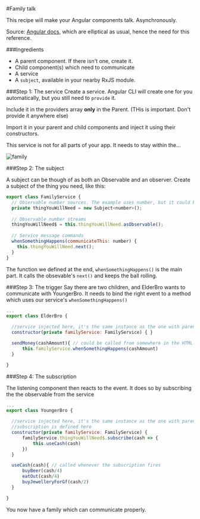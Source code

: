#Family talk

This recipe will make your Angular components talk. Asynchronously.

Source: [Angular docs](https://angular.io/docs/ts/latest/cookbook/component-communication.html#!#bidirectional-service), which are elliptical as usual, hence the need for this reference.

###Ingredients
- A parent component. If there isn't one, create it.
- Child component(s) which need to communicate
- A service
- A `subject`, available in your nearby RxJS module.

###Step 1: The service
Create a service. Angular CLI will create one for you automatically, but you still need to `provide` it. 

Include it in the providers array **only** in the Parent. (THis is important. Don't provide it anywhere else)

Import it in your parent and child components and inject it using their constructors.

This service is not for all parts of your app. It needs to stay within the...

![family](https://cdn.meme.am/cache/instances/folder487/22720487.jpg)


###Step 2: The subject

A subject can be though of as both an Observable and an observer.
Create a subject of the thing you need, like this:

```javascript
export class FamilyService {
  // Observable number sources. The example uses number, but it could be anything
  private thingYouWillNeed = new Subject<number>();
  
  // Observable number streams
  thingYouWillNeed$ = this.thingYouWillNeed.asObservable();
  
  // Service message commands  
  whenSomethingHappens(communicateThis: number) {
    this.thingYouWillNeed.next();
  }
}

```
The function we defined at the end, `whenSomethingHappens()` is the main part. It calls the obsevable's `next()` and keeps the ball rolling.


###Step 3: The trigger
Say there are two children, and ElderBro wants to communicate with YoungerBro. 
It needs to bind the right event to a method which uses our service's `whenSomethingHappens()`

```javascript
...
export class ElderBro {

  //service injected here, it's the same instance as the one with parent
  constructor(private familyService: FamilyService) { } 

  sendMoney(cashAmount){ // could be called from somewhere in the HTML Template
      this.familyService.whenSomethingHappens(cashAmount)
  }

}
```

###Step 4: The subscription

The listening component then reacts to the event. It does so by subscribing the the observable from the service

```javascript
...
export class YoungerBro {

  //service injected here, it's the same instance as the one with parent
  //subscription is defined here
  constructor(private familyService: FamilyService) {
      familyService.thingYouWillNeed$.subscribe(cash => {
          this.useCash(cash)
      })
  } 

  useCash(cash){ // called whenever the subscription fires
      buyBeer(cash/4)
      eatOut(cash/4)
      buyJewelleryForGf(cash/2)
  }

}
```

You now have a family which can communicate properly.



